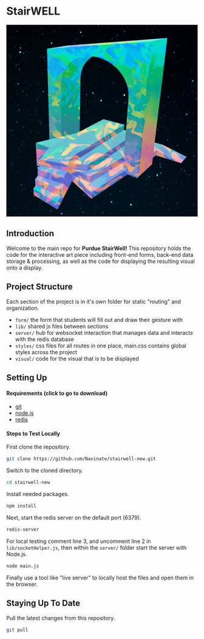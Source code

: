 # StairWELL
![alt text](https://github.com/Navinate/stairwell-new/blob/main/assets/sculpture.png?raw=true)
## Introduction
Welcome to the main repo for **Purdue StairWell!** This repository holds the code for the interactive art piece including front-end forms, back-end data storage & processing, as well as the code for displaying the resulting visual onto a display.
## Project Structure
Each section of the project is in it's own folder for static "routing" and organization.
- `form/` the form that students will fill out and draw their gesture with
-  `lib/` shared js files between sections
- `server/` hub for websocket interaction that manages data and interacts with the redis database
- `styles/` css files for all routes in one place, main.css contains global styles across the project
- `visual/` code for the visual that is to be displayed
## Setting Up
#### Requirements (click to go to download)
- [git](https://git-scm.com/download/)
- [node.js](https://nodejs.org/en/download)
- [redis](https://redis.io/download/)

#### Steps to Test Locally
First clone the repository.
```bash
git clone https://github.com/Navinate/stairwell-new.git
```
Switch to the cloned directory.
```bash
cd stairwell-new
```
Install needed packages.
```bash
npm install
```

Next, start the redis server on the default port (6379).
```bash
redis-server
```
For local testing comment line 3, and uncomment line 2 in `lib/socketHelper.js`, then within the `server/` folder start the server with Node.js.
```bash
node main.js
```
Finally use a tool like "live server" to locally host the files and open them in the browser.
## Staying Up To Date

Pull the latest changes from this repository.
```bash
git pull
```
